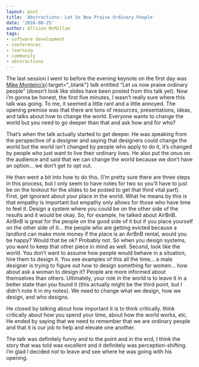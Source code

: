 ```yaml
---
layout: post
title: 'Abstractions: Let Us Now Praise Ordinary People'
date: '2016-08-25'
author: Allison McMillan
tags:
- software development
- conferences
- learning
- community
- abstractions
---
```


The last session I went to before the evening keynote on the first day was [Mike Monteiro’s](https://twitter.com/monteiro){:target=“_blank"} talk entitled “Let us now praise ordinary people” (doesn’t look like slides have been posted from this talk yet). Now i’m gonna be honest, the first five minutes, I wasn’t really sure where this talk was going. To me, it seemed a little rant and a  little annoyed. The opening premise was that there are tons of resources, presentations, ideas, and talks about how to change the world. Everyone wants to change the world but you need to go deeper than that and ask how and for who?

That’s when the talk actually started to get deeper. He was speaking from the perspective of a designer and saying that designers could change the world but the world isn’t changed by people who apply to do it, it’s changed by people who just want to live their ordinary lives. He also put the onus on the audience and said that we can change the world because we don’t have an option… we don’t get to opt out.

He then went a bit into how to do this. (I’m pretty sure there are three steps in this process, but I only seem to have notes for two so you’ll have to just be on the lookout for the slides to be posted to get that third vital part). First, get ignorant about your place in the world. What he means by this is that empathy is important but empathy only allows for those who have time to feel it. Design a system where you could be on the other side of the results and it would be okay. So, for example, he talked about AirBnB. AirBnB is great for the people on the good side of it but if you place yourself on the other side of it… the people who are getting evicted because a landlord can make more money if the place is an AirBnB rental, would you be happy? Would that be ok? Probably not. So when you design systems, you want to keep that other piece in mind as well. Second, look like the world. You don’t want to assume how people would behave in a situation, hire them to design it. You see examples of this all the time… a male designer is trying to figure out how to design something for women… how about ask a woman to design it? People are more informed about themselves than others. Ultimately, your role in the world is to leave it in a better state than you found it (this actually might be the third point, but I didn’t note it in my notes). We need to change what we design, how we design, and who designs.

He closed by talking about how important it is to think critically. think critically about how you spend your time, about how the world works, etc. He ended by saying that we need to remember that we are ordinary people and that it is our job to help and elevate one another.

The talk was definitely funny and to the point and in the end, I think the story that was told was excellent and it definitely was perception-shifting. I’m glad I decided not to leave and see where he was going with his opening.
